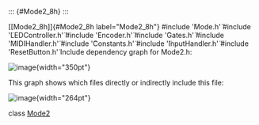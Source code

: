 ::: {#Mode2_8h}
:::

[\[Mode2\_8h\]]{#Mode2_8h label="Mode2_8h"} \#include '̈Mode.h'̈ \#include
'̈LEDController.h'̈ \#include '̈Encoder.h'̈ \#include '̈Gates.h'̈ \#include
'̈MIDIHandler.h'̈ \#include '̈Constants.h'̈ \#include '̈InputHandler.h'̈
\#include '̈ResetButton.h'̈ Include dependency graph for Mode2.h:

![image](Mode2_8h__incl){width="350pt"}

This graph shows which files directly or indirectly include this file:

![image](Mode2_8h__dep__incl){width="264pt"}

class [Mode2](#classMode2)
